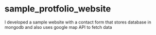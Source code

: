 # sample_protfolio_website
I developed a sample website with a contact form that stores database in mongodb and also uses google map API to fetch data
